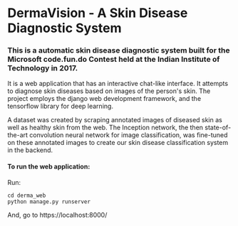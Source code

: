 # DermaVision - A Skin Disease Diagnostic System

### This is a automatic skin disease diagnostic system built for the Microsoft code.fun.do Contest held at the Indian Institute of Technology in 2017. 

It is a web application that has an interactive chat-like interface.
It attempts to diagnose skin diseases based on images of the person's skin.
The project employs the django web development framework, and the tensorflow library for deep learning. 

A dataset was created by scraping annotated images of diseased skin as well as healthy skin from the web. 
The Inception network, the then state-of-the-art convolution neural network for image classification, was fine-tuned on these annotated images to create our skin disease classification system in the backend. 


#### To run the web application:
Run:
```
cd derma_web
python manage.py runserver
```
And, go to https://localhost:8000/

